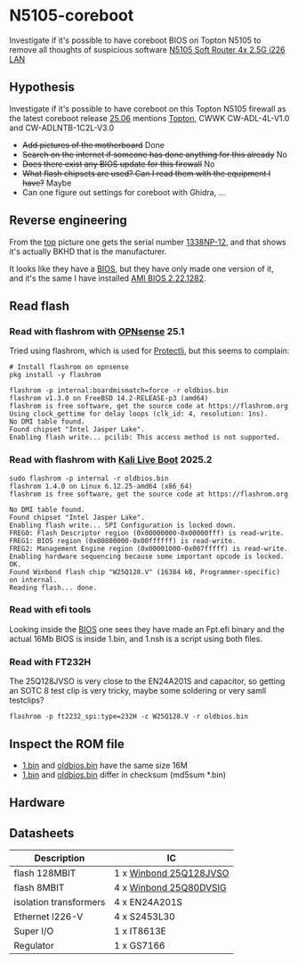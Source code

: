 # N5105-coreboot
Investigate if it's possible to have coreboot BIOS on Topton N5105 to remove all thoughts of suspicious software [N5105 Soft Router 4x 2.5G i226 LAN](https://www.toptonpc.com/product/12th-gen-intel-n100-firewall-computer-n6000-n5105-n5100-soft-router-4x-2-5g-i226-lan-industrial-fanless-mini-pc-pfsense-pve-esxi/?_gl=1*1akq4mb*_up*MQ..*_ga*MTYxMTY3ODA0My4xNzUyMTYzOTI1*_ga_5D4NM9G62C*czE3NTIxNjM5MjIkbzEkZzEkdDE3NTIxNjM5MjgkajU0JGwwJGgw*_ga_F8C2ET9T2F*czE3NTIxNjM5MjIkbzEkZzEkdDE3NTIxNjM5MjkkajUzJGwwJGgyMDgxMTgwOTM)

## Hypothesis 
Investigate if it's possible to have coreboot on this Topton N5105 firewall as the latest coreboot release [25.06](https://blogs.coreboot.org/blog/2025/07/04/announcing-the-coreboot-release-25-06/) mentions [Topton](https://doc.coreboot.org/mainboard/topton/adl/x2f-n100.html), CWWK CW-ADL-4L-V1.0 and CW-ADLNTB-1C2L-V3.0

* ~~Add pictures of the motherboard~~ Done
* ~~Search on the internet if someone has done anything for this already~~ No
* ~~Does there exist any BIOS update for this firewall~~ No 
* ~~What flash chipsets are used? Can I read them with the equipment I have?~~ Maybe 
* Can one figure out settings for coreboot with Ghidra, ...

## Reverse engineering 
From the [top](images/N5105_top.png) picture one gets the serial number [1338NP-12](https://www.bkipc.com/en/product/BKHD-1338NP-12-4L.html), and that shows it's actually BKHD that is the manufacturer. 

It looks like they have a [BIOS](https://www.bkipc.com/en/download/file-1338NP-12-4L.html), but they have only made one version of it, and it's the same I have installed [AMI BIOS 2.22.1282](images/ami_bios.png).

## Read flash 
### Read with flashrom with [OPNsense](https://opnsense.org/) 25.1
Tried using flashrom, which is used for [Protectli](https://teklager.se/en/knowledge-base/apu-bios-upgrade/), but this seems to complain:

```
# Install flashrom on opnsense
pkg install -y flashrom

flashrom -p internal:boardmismatch=force -r oldbios.bin
flashrom v1.3.0 on FreeBSD 14.2-RELEASE-p3 (amd64)
flashrom is free software, get the source code at https://flashrom.org
Using clock_gettime for delay loops (clk_id: 4, resolution: 1ns).
No DMI table found.
Found chipset "Intel Jasper Lake".
Enabling flash write... pcilib: This access method is not supported.
```
### Read with flashrom with [Kali Live Boot](https://www.kali.org/get-kali/#kali-platforms) 2025.2
```
sudo flashrom -p internal -r oldbios.bin
flashrom 1.4.0 on Linux 6.12.25-amd64 (x86_64)
flashrom is free software, get the source code at https://flashrom.org

No DMI table found.
Found chipset "Intel Jasper Lake".
Enabling flash write... SPI Configuration is locked down.
FREG0: Flash Descriptor region (0x00000000-0x00000fff) is read-write.
FREG1: BIOS region (0x00800000-0x00ffffff) is read-write.
FREG2: Management Engine region (0x00001000-0x007fffff) is read-write.
Enabling hardware sequencing because some important opcode is locked.
OK.
Found Winbond flash chip "W25Q128.V" (16384 kB, Programmer-specific) on internal.
Reading flash... done.
```

### Read with efi tools
Looking inside the [BIOS](https://www.bkipc.com/en/download/file-1338NP-12-4L.html) one sees they have made an Fpt.efi binary and the actual 16Mb BIOS is inside 1.bin, and 1.nsh is a script using both files.   

### Read with FT232H 

The 25Q128JVSO is very close to the EN24A201S and capacitor, so getting an SOTC 8 test clip is very tricky, maybe some soldering or very samll testclips? 

```
flashrom -p ft2232_spi:type=232H -c W25Q128.V -r oldbios.bin
```
## Inspect the ROM file

* [1.bin](https://www.bkipc.com/en/download/file-1338NP-12-4L.html) and [oldbios.bin](roms/oldbios.bin) have the same size 16M
* [1.bin](https://www.bkipc.com/en/download/file-1338NP-12-4L.html) and [oldbios.bin](roms/oldbios.bin) differ in checksum (md5sum *.bin)


## Hardware 

## Datasheets 
| Description            | IC           |
| ---                    |---           |
| flash 128MBIT          |1 x [Winbond 25Q128JVSO](https://www.alldatasheet.com/datasheet-pdf/pdf/1243793/WINBOND/W25Q128JVSIQ.html)      |
| flash 8MBIT            |4 x [Winbond 25Q80DVSIG](https://www.alldatasheet.com/datasheet-pdf/pdf/932084/WINBOND/25Q80DVSIG.html)         |
| isolation transformers |4 x EN24A201S|
| Ethernet I226-V        |4 x S2453L30|
| Super I/O              |1 x IT8613E|
| Regulator              |1 x GS7166|
